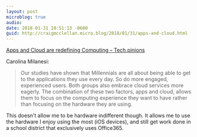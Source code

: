 ```yaml
---
layout: post
microblog: true
audio: 
date: 2018-01-31 10:51:13 -0600
guid: http://craigmcclellan.micro.blog/2018/01/31/apps-and-cloud.html
---
```

[Apps and Cloud are redefining Computing – Tech.pinions](https://techpinions.com/apps-and-cloud-are-redefining-computing/52131)

Carolina Milanesi:

> Our studies have shown that Millennials are all about being able to get to the applications they use every day. So do more engaged, experienced users. Both groups also embrace cloud services more eagerly. The combination of these two factors, apps and cloud, allows them to focus on the computing experience they want to have rather than focusing on the hardware they are using.

This doesn't allow me to be hardware indifferent though. It allows me to use the hardware I enjoy using the most (iOS devices), and still get work done in a school district that exclusively uses Office365.
